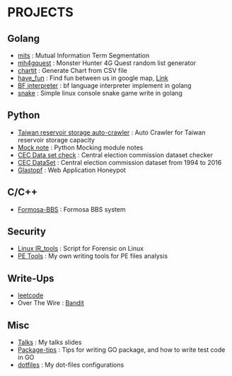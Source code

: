 # PROJECTS


## Golang

* [mits][] : Mutual Information Term Segmentation
* [mh4gquest][] : Monster Hunter 4G Quest random list generator
* [chartit][] : Generate Chart from CSV file
* [have_fun][hf1] : Find fun between us in google map, [Link][hf2]
* [BF interpreter][bf] : bf language interpreter implement in golang
* [snake][] : Simple linux console snake game write in golang

[mits]: https://github.com/guesslin/mits
[mh4gquest]: https://github.com/guesslin/mh4gquest
[chartit]: https://github.com/guesslin/chartit
[hf1]: https://github.com/guesslin/have_fun
[hf2]: http://refreshing-well-815.appspot.com/
[bf]: https://github.com/guesslin/bf
[snake]: https://github.com/guesslin/snake


## Python

* [Taiwan reservoir storage auto-crawler][wra] : Auto Crawler for Taiwan reservoir storage capacity
* [Mock note][mock_note] : Python Mocking module notes
* [CEC Data set check][cec] : Central election commission dataset checker
* [CEC DataSet][cecd] : Central election commission dataset from 1994 to 2016
* [Glastopf][] : Web Application Honeypot

[wra]: https://github.com/guesslin/wra
[mock_note]: https://github.com/guesslin/mock_note
[cec]: https://github.com/guesslin/cec
[cecd]: https://github.com/MISNUK/CECDataSet
[Glastopf]: https://github.com/mushorg/glastopf


## C/C++

* [Formosa-BBS][] : Formosa BBS system

[Formosa-BBS]: https://github.com/guesslin/formosa


## Security

* [Linux IR_tools][IR_tools] : Script for Forensic on Linux
* [PE Tools][petools] : My own writing tools for PE files analysis

[IR_tools]: https://github.com/guesslin/IR_Tool
[petools]: https://github.com/guesslin/petools


## Write-Ups

* [leetcode][]
* Over The Wire : [Bandit][]

[leetcode]: https://github.com/guesslin/leetcode
[Bandit]: https://github.com/guesslin/overthewire_bandit


## Misc

* [Talks][talk] : My talks slides
* [Package-tips][ptips] : Tips for writing GO package, and how to write test code in GO
* [dotfiles][] : My dot-files configurations

[talk]: https://github.com/guesslin/talks
[ptips]: https://github.com/guesslin/package-tips
[dotfiles]: https://github.com/guesslin/dotfiles
